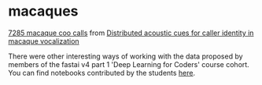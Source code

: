 # macaques

[7285 macaque coo calls](https://datadryad.org/stash/dataset/doi:10.5061/dryad.7f4p9) from [Distributed acoustic cues for caller identity in macaque vocalization](https://www.ncbi.nlm.nih.gov/pmc/articles/PMC4806230)

There were other interesting ways of working with the data proposed by members of the fastai v4 part 1 'Deep Learning for Coders' course cohort. You can find notebooks contributed by the students [here](https://github.com/earthspecies/macaques_open_collaboration).
